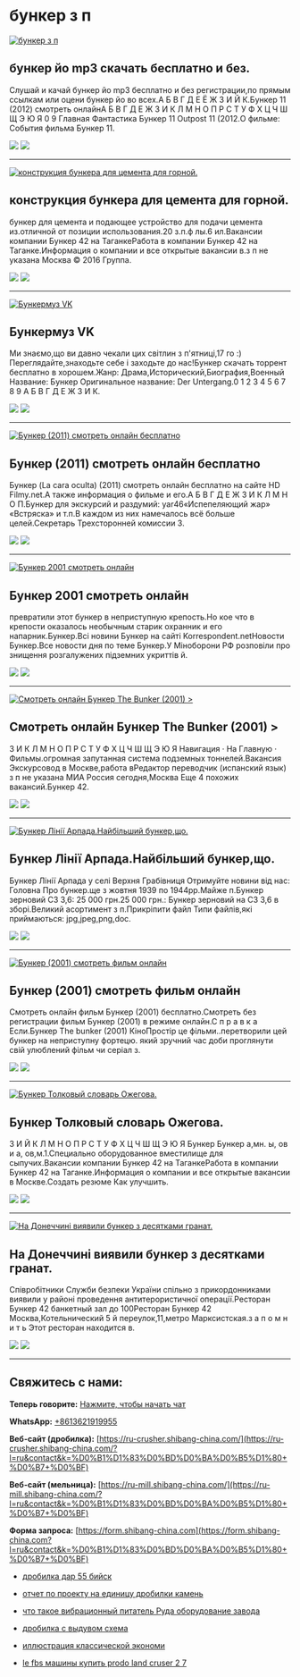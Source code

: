 # бункер з п

<a href="https://swt.shibang-china.com/?l=ru&img&k=%D0%B1%D1%83%D0%BD%D0%BA%D0%B5%D1%80+%D0%B7+%D0%BF" target="_blank">![бункер з п](http://static.shibang-china.com/all-800x300/371.jpg)</a>

## бункер йо mp3 скачать бесплатно и без.
Слушай и качай бункер йо mp3 бесплатно и без регистрации,по прямым ссылкам или оцени бункер йо во всех.А Б В Г Д Е Ё Ж З И Й К.Бункер 11 (2012) смотреть онлайнА Б В Г Д Е Ж З И К Л М Н О П Р С Т У Ф X Ц Ч Ш Щ Э Ю Я 0 9 Главная Фантастика Бункер 11 Outpost 11 (2012.О фильме: События фильма Бункер 11.


<a href="https://whatsapp.shibangsoft.com/WhatsApp.php" target="_blank" title="WhatsApp">![](http://static.shibang-china.com/icon/whatsapp.png)</a> <a href="https://swt.shibang-china.com/?l=ru&icon&k=%D0%B1%D1%83%D0%BD%D0%BA%D0%B5%D1%80+%D0%B7+%D0%BF" target="_blank">![](http://static.shibang-china.com/icon/chat-ru.png)</a>

---

<a href="https://swt.shibang-china.com/?l=ru&img&k=%D0%B1%D1%83%D0%BD%D0%BA%D0%B5%D1%80+%D0%B7+%D0%BF" target="_blank">![конструкция бункера для цемента для горной.](http://static.shibang-china.com/all-800x300/1121.jpg)</a>

## конструкция бункера для цемента для горной.
бункер для цемента и подающее устройство для подачи цемента из.отличной от позиции использования.20 з.п.ф лы.6 ил.Вакансии компании Бункер 42 на ТаганкеРабота в компании Бункер 42 на Таганке.Информация о компании и все открытые вакансии в.з п не указана Москва © 2016 Группа.


<a href="https://whatsapp.shibangsoft.com/WhatsApp.php" target="_blank" title="WhatsApp">![](http://static.shibang-china.com/icon/whatsapp.png)</a> <a href="https://swt.shibang-china.com/?l=ru&icon&k=%D0%B1%D1%83%D0%BD%D0%BA%D0%B5%D1%80+%D0%B7+%D0%BF" target="_blank">![](http://static.shibang-china.com/icon/chat-ru.png)</a>

---

<a href="https://swt.shibang-china.com/?l=ru&img&k=%D0%B1%D1%83%D0%BD%D0%BA%D0%B5%D1%80+%D0%B7+%D0%BF" target="_blank">![Бункермуз VK](http://static.shibang-china.com/all-800x300/902.jpg)</a>

## Бункермуз VK
Ми знаємо,що ви давно чекали цих світлин з п'ятниці,17 го :) Переглядайте,знаходьте себе і заходьте до нас!Бункер скачать торрент бесплатно в хорошем.Жанр: Драма,Исторический,Биография,Военный Название: Бункер Оригинальное название: Der Untergang.0 1 2 3 4 5 6 7 8 9 А Б В Г Д Е Ж З И К.


<a href="https://whatsapp.shibangsoft.com/WhatsApp.php" target="_blank" title="WhatsApp">![](http://static.shibang-china.com/icon/whatsapp.png)</a> <a href="https://swt.shibang-china.com/?l=ru&icon&k=%D0%B1%D1%83%D0%BD%D0%BA%D0%B5%D1%80+%D0%B7+%D0%BF" target="_blank">![](http://static.shibang-china.com/icon/chat-ru.png)</a>

---

<a href="https://swt.shibang-china.com/?l=ru&img&k=%D0%B1%D1%83%D0%BD%D0%BA%D0%B5%D1%80+%D0%B7+%D0%BF" target="_blank">![Бункер (2011) смотреть онлайн бесплатно](http://static.shibang-china.com/all-800x300/937.jpg)</a>

## Бункер (2011) смотреть онлайн бесплатно
Бункер (La cara oculta) (2011) смотреть онлайн бесплатно на сайте HD Filmy.net.А также информация о фильме и его.А Б В Г Д Е Ж З И К Л М Н О П.Бункер для экскурсий и раздумий: yar46«Испепеляющий жар» «Встряска» и т.п.В каждом из них намечалось всё больше целей.Секретарь Трехсторонней комиссии З.


<a href="https://whatsapp.shibangsoft.com/WhatsApp.php" target="_blank" title="WhatsApp">![](http://static.shibang-china.com/icon/whatsapp.png)</a> <a href="https://swt.shibang-china.com/?l=ru&icon&k=%D0%B1%D1%83%D0%BD%D0%BA%D0%B5%D1%80+%D0%B7+%D0%BF" target="_blank">![](http://static.shibang-china.com/icon/chat-ru.png)</a>

---

<a href="https://swt.shibang-china.com/?l=ru&img&k=%D0%B1%D1%83%D0%BD%D0%BA%D0%B5%D1%80+%D0%B7+%D0%BF" target="_blank">![Бункер 2001 смотреть онлайн](http://static.shibang-china.com/all-800x300/860.jpg)</a>

## Бункер 2001 смотреть онлайн
превратили этот бункер в неприступную крепость.Но кое что в крепости оказалось необычным старик охранник и его напарник.Бункер.Всі новини Бункер на сайті Korrespondent.netНовости Бункер.Все новости дня по теме Бункер.У Міноборони РФ розповіли про знищення розгалужених підземних укриттів й.


<a href="https://whatsapp.shibangsoft.com/WhatsApp.php" target="_blank" title="WhatsApp">![](http://static.shibang-china.com/icon/whatsapp.png)</a> <a href="https://swt.shibang-china.com/?l=ru&icon&k=%D0%B1%D1%83%D0%BD%D0%BA%D0%B5%D1%80+%D0%B7+%D0%BF" target="_blank">![](http://static.shibang-china.com/icon/chat-ru.png)</a>

---

<a href="https://swt.shibang-china.com/?l=ru&img&k=%D0%B1%D1%83%D0%BD%D0%BA%D0%B5%D1%80+%D0%B7+%D0%BF" target="_blank">![Смотреть онлайн Бункер The Bunker (2001) >](http://static.shibang-china.com/all-800x300/257.jpg)</a>

## Смотреть онлайн Бункер The Bunker (2001) >
З И К Л М Н О П Р С Т У Ф Х Ц Ч Ш Щ Э Ю Я Навигация · На Главную · Фильмы.огромная запутанная система подземных тоннелей.Вакансия Экскурсовод в Москве,работа вРедактор переводчик (испанский язык) з п не указана МИА Россия сегодня,Москва Еще 4 похожих вакансий.Бункер 42.


<a href="https://whatsapp.shibangsoft.com/WhatsApp.php" target="_blank" title="WhatsApp">![](http://static.shibang-china.com/icon/whatsapp.png)</a> <a href="https://swt.shibang-china.com/?l=ru&icon&k=%D0%B1%D1%83%D0%BD%D0%BA%D0%B5%D1%80+%D0%B7+%D0%BF" target="_blank">![](http://static.shibang-china.com/icon/chat-ru.png)</a>

---

<a href="https://swt.shibang-china.com/?l=ru&img&k=%D0%B1%D1%83%D0%BD%D0%BA%D0%B5%D1%80+%D0%B7+%D0%BF" target="_blank">![Бункер Лінії Арпада.Найбільший бункер,що.](http://static.shibang-china.com/all-800x300/975.jpg)</a>

## Бункер Лінії Арпада.Найбільший бункер,що.
Бункер Лінії Арпада у селі Верхня Грабівниця Отримуйте новини вiд нас: Головна Про бункер.ще з жовтня 1939 по 1944рр.Майже п.Бункер зерновий СЗ 3,6: 25 000 грн.25 000 грн.: Бункер зерновий на СЗ 3,6 в зборі.Великий асортимент з п.Прикріпити файл Типи файлів,які приймаються: jpg,jpeg,png,doc.


<a href="https://whatsapp.shibangsoft.com/WhatsApp.php" target="_blank" title="WhatsApp">![](http://static.shibang-china.com/icon/whatsapp.png)</a> <a href="https://swt.shibang-china.com/?l=ru&icon&k=%D0%B1%D1%83%D0%BD%D0%BA%D0%B5%D1%80+%D0%B7+%D0%BF" target="_blank">![](http://static.shibang-china.com/icon/chat-ru.png)</a>

---

<a href="https://swt.shibang-china.com/?l=ru&img&k=%D0%B1%D1%83%D0%BD%D0%BA%D0%B5%D1%80+%D0%B7+%D0%BF" target="_blank">![Бункер (2001) смотреть фильм онлайн](http://static.shibang-china.com/all-800x300/328.jpg)</a>

## Бункер (2001) смотреть фильм онлайн
Смотреть онлайн фильм Бункер (2001) бесплатно.Смотреть без регистрации фильм Бункер (2001) в режиме онлайн.С п р а в к а Если.Бункер The bunker (2001) КіноПростір це фільми..перетворили цей бункер на неприступну фортецю. який зручний час доби проглянути свій улюблений фільм чи серіал з.


<a href="https://whatsapp.shibangsoft.com/WhatsApp.php" target="_blank" title="WhatsApp">![](http://static.shibang-china.com/icon/whatsapp.png)</a> <a href="https://swt.shibang-china.com/?l=ru&icon&k=%D0%B1%D1%83%D0%BD%D0%BA%D0%B5%D1%80+%D0%B7+%D0%BF" target="_blank">![](http://static.shibang-china.com/icon/chat-ru.png)</a>

---

<a href="https://swt.shibang-china.com/?l=ru&img&k=%D0%B1%D1%83%D0%BD%D0%BA%D0%B5%D1%80+%D0%B7+%D0%BF" target="_blank">![Бункер Толковый словарь Ожегова.](http://static.shibang-china.com/all-800x300/228.jpg)</a>

## Бункер Толковый словарь Ожегова.
З И Й К Л М Н О П Р С Т У Ф Х Ц Ч Ш Щ Э Ю Я Бункер Бункер а,мн. ы, ов и а, ов,м.1.Специально оборудованное вместилище для сыпучих.Вакансии компании Бункер 42 на ТаганкеРабота в компании Бункер 42 на Таганке.Информация о компании и все открытые вакансии в Москве.Создать резюме Как улучшить.


<a href="https://whatsapp.shibangsoft.com/WhatsApp.php" target="_blank" title="WhatsApp">![](http://static.shibang-china.com/icon/whatsapp.png)</a> <a href="https://swt.shibang-china.com/?l=ru&icon&k=%D0%B1%D1%83%D0%BD%D0%BA%D0%B5%D1%80+%D0%B7+%D0%BF" target="_blank">![](http://static.shibang-china.com/icon/chat-ru.png)</a>

---

<a href="https://swt.shibang-china.com/?l=ru&img&k=%D0%B1%D1%83%D0%BD%D0%BA%D0%B5%D1%80+%D0%B7+%D0%BF" target="_blank">![На Донеччині виявили бункер з десятками гранат.](http://static.shibang-china.com/all-800x300/1313.jpg)</a>

## На Донеччині виявили бункер з десятками гранат.
Співробітники Служби безпеки України спільно з прикордонниками виявили у районі проведення антитерористичної операції.Ресторан Бункер 42 банкетный зал до 100Ресторан Бункер 42 Москва,Котельнический 5 й переулок,11,метро Марксистская.з а п о м н и т ь Этот ресторан находится в.


<a href="https://whatsapp.shibangsoft.com/WhatsApp.php" target="_blank" title="WhatsApp">![](http://static.shibang-china.com/icon/whatsapp.png)</a> <a href="https://swt.shibang-china.com/?l=ru&icon&k=%D0%B1%D1%83%D0%BD%D0%BA%D0%B5%D1%80+%D0%B7+%D0%BF" target="_blank">![](http://static.shibang-china.com/icon/chat-ru.png)</a>

---
## Свяжитесь с нами:

**Теперь говорите:** [Нажмите, чтобы начать чат](https://swt.shibang-china.com?l=ru&contact&k=%D0%B1%D1%83%D0%BD%D0%BA%D0%B5%D1%80+%D0%B7+%D0%BF)

**WhatsApp:**  [+8613621919955](https://whatsapp.shibangsoft.com/WhatsApp.php)

**Веб-сайт (дробилка):** [https://ru-crusher.shibang-china.com/](https://ru-crusher.shibang-china.com/?l=ru&contact&k=%D0%B1%D1%83%D0%BD%D0%BA%D0%B5%D1%80+%D0%B7+%D0%BF)

**Веб-сайт (мельница):** [https://ru-mill.shibang-china.com/](https://ru-mill.shibang-china.com/?l=ru&contact&k=%D0%B1%D1%83%D0%BD%D0%BA%D0%B5%D1%80+%D0%B7+%D0%BF)

**Форма запроса:** [https://form.shibang-china.com](https://form.shibang-china.com?l=ru&contact&k=%D0%B1%D1%83%D0%BD%D0%BA%D0%B5%D1%80+%D0%B7+%D0%BF)

* [дробилка дар 55 бийск](../105/%D0%B4%D1%80%D0%BE%D0%B1%D0%B8%D0%BB%D0%BA%D0%B0%20%D0%B4%D0%B0%D1%80%2055%20%D0%B1%D0%B8%D0%B9%D1%81%D0%BA.md)

* [отчет по проекту на единицу дробилки камень](../96/%D0%BE%D1%82%D1%87%D0%B5%D1%82%20%D0%BF%D0%BE%20%D0%BF%D1%80%D0%BE%D0%B5%D0%BA%D1%82%D1%83%20%D0%BD%D0%B0%20%D0%B5%D0%B4%D0%B8%D0%BD%D0%B8%D1%86%D1%83%20%D0%B4%D1%80%D0%BE%D0%B1%D0%B8%D0%BB%D0%BA%D0%B8%20%D0%BA%D0%B0%D0%BC%D0%B5%D0%BD%D1%8C.md)

* [что такое вибрационный питатель Руда оборудование завода](../99/%D1%87%D1%82%D0%BE%20%D1%82%D0%B0%D0%BA%D0%BE%D0%B5%20%D0%B2%D0%B8%D0%B1%D1%80%D0%B0%D1%86%D0%B8%D0%BE%D0%BD%D0%BD%D1%8B%D0%B9%20%D0%BF%D0%B8%D1%82%D0%B0%D1%82%D0%B5%D0%BB%D1%8C%20%D0%A0%D1%83%D0%B4%D0%B0%20%D0%BE%D0%B1%D0%BE%D1%80%D1%83%D0%B4%D0%BE%D0%B2%D0%B0%D0%BD%D0%B8%D0%B5%20%D0%B7%D0%B0%D0%B2%D0%BE%D0%B4%D0%B0.md)

* [дробилка с выдувом схема](../92/%D0%B4%D1%80%D0%BE%D0%B1%D0%B8%D0%BB%D0%BA%D0%B0%20%D1%81%20%D0%B2%D1%8B%D0%B4%D1%83%D0%B2%D0%BE%D0%BC%20%D1%81%D1%85%D0%B5%D0%BC%D0%B0.md)

* [иллюстрация классической экономи](../105/%D0%B8%D0%BB%D0%BB%D1%8E%D1%81%D1%82%D1%80%D0%B0%D1%86%D0%B8%D1%8F%20%D0%BA%D0%BB%D0%B0%D1%81%D1%81%D0%B8%D1%87%D0%B5%D1%81%D0%BA%D0%BE%D0%B9%20%D1%8D%D0%BA%D0%BE%D0%BD%D0%BE%D0%BC%D0%B8.md)

* [le fbs машины купить prodo land cruser 2 7](../91/le%20fbs%20%D0%BC%D0%B0%D1%88%D0%B8%D0%BD%D1%8B%20%D0%BA%D1%83%D0%BF%D0%B8%D1%82%D1%8C%20prodo%20land%20cruser%202%207.md)